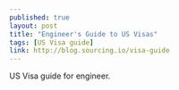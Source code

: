 ```yaml
---
published: true
layout: post
title: "Engineer's Guide to US Visas"
tags: [US Visa guide]
link: http://blog.sourcing.io/visa-guide
---
```


US Visa guide for engineer.
